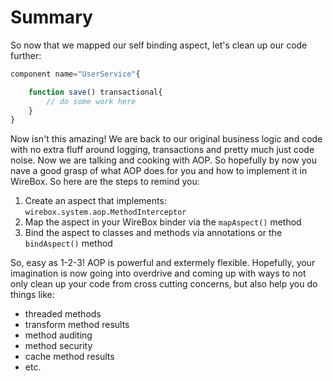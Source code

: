 # Summary

So now that we mapped our self binding aspect, let's clean up our code further:

```javascript
component name="UserService"{

	function save() transactional{
		// do some work here
	}
}
```

Now isn't this amazing! We are back to our original business logic and code with no extra fluff around logging, transactions and pretty much just code noise. Now we are talking and cooking with AOP. So hopefully by now you nave a good grasp of what AOP does for you and how to implement it in WireBox. So here are the steps to remind you:


1. Create an aspect that implements: `wirebox.system.aop.MethodInterceptor`
1. Map the aspect in your WireBox binder via the `mapAspect()` method
1. Bind the aspect to classes and methods via annotations or the `bindAspect()` method

So, easy as 1-2-3! AOP is powerful and extermely flexible. Hopefully, your imagination is now going into overdrive and coming up with ways to not only clean up your code from cross cutting concerns, but also help you do things like:

* threaded methods
* transform method results
* method auditing
* method security
* cache method results
* etc.

